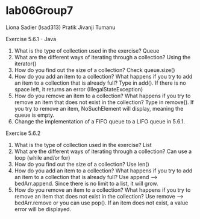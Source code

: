 # lab06Group7
Liona Sadler (lsad313)
Pratik Jivanji 
Tumanu 

Exercise 5.6.1 - Java
1. What is the type of collection used in the exercise?
Queue
2. What are the different ways of iterating through a collection?
Using the iterator() 
3. How do you find out the size of a collection?
Check queue.size()
4. How do you add an item to a collection? What happens if you try to add an item to a collection that is already full?
Type in add(). If there is no space left, it returns an error (IllegalStateException)
5. How do you remove an item to a collection? What happens if you try to remove an item that does not exist in the collection?
Type in remove(). If you try to remove an item, NoSuchElement will display, meaning the queue is empty.
6. Change the implementation of a FIFO queue to a LIFO queue in 5.6.1.


Exercise 5.6.2
1. What is the type of collection used in the exercise?
List
2. What are the different ways of iterating through a collection?
Can use a loop (while and/or for)
3. How do you find out the size of a collection?
Use len()
4. How do you add an item to a collection? What happens if you try to add an item to a collection that is already full?
Use append --> bedArr.append. Since there is no limit to a list, it will grow.
6. How do you remove an item to a collection? What happens if you try to remove an item that does not exist in the collection?
Use remove --> bedArr.remove or you can use pop(). If an item does not exist, a value error will be displayed. 
